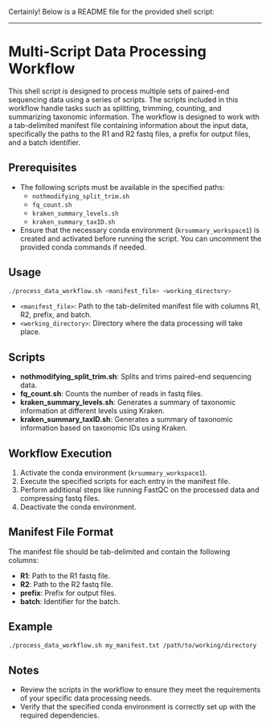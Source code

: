 Certainly! Below is a README file for the provided shell script:

---

# Multi-Script Data Processing Workflow

This shell script is designed to process multiple sets of paired-end sequencing data using a series of scripts. The scripts included in this workflow handle tasks such as splitting, trimming, counting, and summarizing taxonomic information. The workflow is designed to work with a tab-delimited manifest file containing information about the input data, specifically the paths to the R1 and R2 fastq files, a prefix for output files, and a batch identifier.

## Prerequisites
- The following scripts must be available in the specified paths:
  - `nothmodifying_split_trim.sh`
  - `fq_count.sh`
  - `kraken_summary_levels.sh`
  - `kraken_summary_taxID.sh`
- Ensure that the necessary conda environment (`krsummary_workspace1`) is created and activated before running the script. You can uncomment the provided conda commands if needed.

## Usage
```bash
./process_data_workflow.sh <manifest_file> <working_directory>
```
- `<manifest_file>`: Path to the tab-delimited manifest file with columns R1, R2, prefix, and batch.
- `<working_directory>`: Directory where the data processing will take place.

## Scripts
- **nothmodifying_split_trim.sh**: Splits and trims paired-end sequencing data.
- **fq_count.sh**: Counts the number of reads in fastq files.
- **kraken_summary_levels.sh**: Generates a summary of taxonomic information at different levels using Kraken.
- **kraken_summary_taxID.sh**: Generates a summary of taxonomic information based on taxonomic IDs using Kraken.

## Workflow Execution
1. Activate the conda environment (`krsummary_workspace1`).
2. Execute the specified scripts for each entry in the manifest file.
3. Perform additional steps like running FastQC on the processed data and compressing fastq files.
4. Deactivate the conda environment.

## Manifest File Format
The manifest file should be tab-delimited and contain the following columns:
- **R1**: Path to the R1 fastq file.
- **R2**: Path to the R2 fastq file.
- **prefix**: Prefix for output files.
- **batch**: Identifier for the batch.

## Example
```bash
./process_data_workflow.sh my_manifest.txt /path/to/working/directory
```

## Notes
- Review the scripts in the workflow to ensure they meet the requirements of your specific data processing needs.
- Verify that the specified conda environment is correctly set up with the required dependencies.
